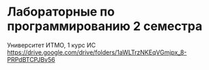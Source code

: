 # Лабораторные по программированию 2 семестра
Университет ИТМО, 1 курс ИС
https://drive.google.com/drive/folders/1aWLTrzNKEqVGmjpx_8-PRPdBTCPJBv56
